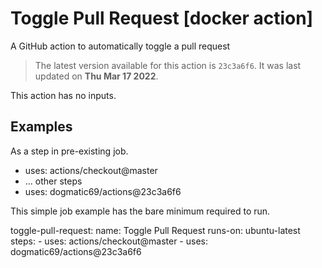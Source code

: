 <!-- NOTICE: Auto generated file! -->
# Toggle Pull Request [docker action]

A GitHub action to automatically toggle a pull request

> The latest version available for this action is `23c3a6f6`. It was last
updated on **Thu Mar 17 2022**.

This action has no inputs.

## Examples

As a step in pre-existing job.

  - uses: actions/checkout@master
  - ... other steps
  - uses: dogmatic69/actions@23c3a6f6


This simple job example has the bare minimum required to run.

  toggle-pull-request:
    name: Toggle Pull Request
    runs-on: ubuntu-latest
    steps:
      - uses: actions/checkout@master
      - uses: dogmatic69/actions@23c3a6f6

